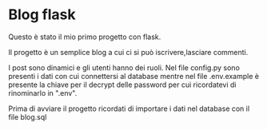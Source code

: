 <h1>Blog flask</h1>

<p>Questo è stato il mio primo progetto con flask.</p>
<p>Il progetto è un semplice blog a cui ci si può iscrivere,lasciare commenti.</p>
<p>I post sono dinamici e gli utenti hanno dei ruoli. Nel file config.py sono presenti i dati con cui connettersi al database mentre nel file .env.example è presente la chiave per il decrypt delle password per cui ricordatevi di rinominarlo in ".env".</p>

<p>Prima di avviare il progetto ricordati di importare i dati nel database con il file blog.sql</p>

